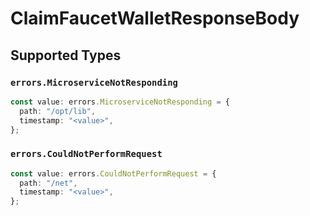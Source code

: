# ClaimFaucetWalletResponseBody


## Supported Types

### `errors.MicroserviceNotResponding`

```typescript
const value: errors.MicroserviceNotResponding = {
  path: "/opt/lib",
  timestamp: "<value>",
};
```

### `errors.CouldNotPerformRequest`

```typescript
const value: errors.CouldNotPerformRequest = {
  path: "/net",
  timestamp: "<value>",
};
```

